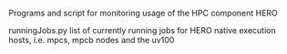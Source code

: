 Programs and script for monitoring usage of the HPC component HERO

runningJobs.py
  	list of currently running jobs for HERO native execution hosts, i.e.
  	mpcs, mpcb nodes and the uv100

